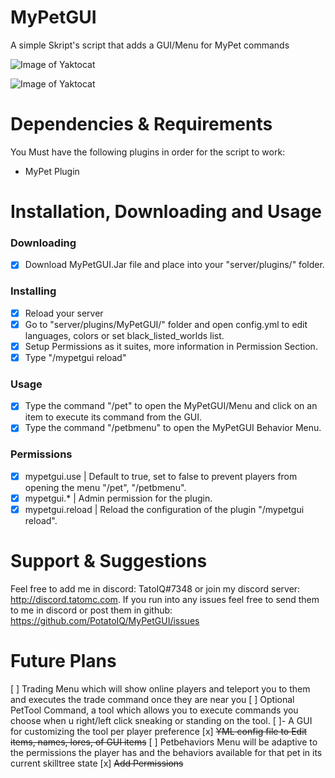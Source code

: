 # MyPetGUI
A simple Skript's script that adds a GUI/Menu for MyPet commands

![Image of Yaktocat](https://i.imgur.com/f6vZ2ll.png)

![Image of Yaktocat](https://i.imgur.com/ri8fRyL.png)

# Dependencies & Requirements
You Must have the following plugins in order for the script to work:
* MyPet Plugin


# Installation, Downloading and Usage
### Downloading
- [x] Download MyPetGUI.Jar file and place into your "server/plugins/" folder.

### Installing
- [x] Reload your server
- [x] Go to "server/plugins/MyPetGUI/" folder and open config.yml to edit languages, colors or set black_listed_worlds list.
- [x] Setup Permissions as it suites, more information in Permission Section.
- [x] Type "/mypetgui reload"

### Usage
- [x] Type the command "/pet" to open the MyPetGUI/Menu and click on an item to execute its command from the GUI.
- [x] Type the command "/petbmenu" to open the MyPetGUI Behavior Menu.

### Permissions
- [x] mypetgui.use | Default to true, set to false to prevent players from opening the menu "/pet", "/petbmenu".
- [x] mypetgui.* | Admin permission for the plugin.
- [x] mypetgui.reload | Reload the configuration of the plugin "/mypetgui reload".

# Support & Suggestions
Feel free to add me in discord: TatoIQ#7348 or join my discord server: http://discord.tatomc.com. If you run into any issues feel free to send them to me in discord or post them in github: https://github.com/PotatoIQ/MyPetGUI/issues

# Future Plans
[ ] Trading Menu which will show online players and teleport you to them and executes the trade command once they are near you
[ ] Optional PetTool Command, a tool which allows you to execute commands you choose when u right/left click sneaking or standing on the tool.
[ ]- A GUI for customizing the tool per player preference
[x] ~~YML config file to Edit items, names, lores, of GUI items~~
[ ] Petbehaviors Menu will be adaptive to the permissions the player has and the behaviors available for that pet in its current skilltree state
[x] ~~Add Permissions~~
